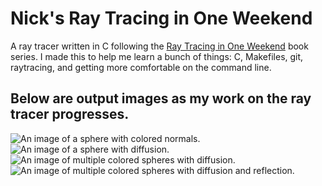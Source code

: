 # Nick's Ray Tracing in One Weekend
A ray tracer written in C following the [Ray Tracing in One Weekend](https://raytracing.github.io/) 
book series. I made this to help me learn a bunch of things: C, Makefiles, git, 
raytracing, and getting more comfortable on the command line. 

## Below are output images as my work on the ray tracer progresses.

![An image of a sphere with colored normals.](https://i.imgur.com/Pig4R4y.png)
![An image of a sphere with diffusion.](https://i.imgur.com/mTFym81.png)
![An image of multiple colored spheres with diffusion.](https://i.imgur.com/YT7XtXP.png)
![An image of multiple colored spheres with diffusion and reflection.](https://i.imgur.com/GKoVSVC.png)